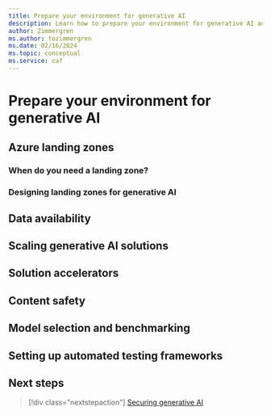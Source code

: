 ```yaml
---
title: Prepare your environment for generative AI
description: Learn how to prepare your environment for generative AI adoption in your organization, including considerations around Azure landing zones.
author: Zimmergren
ms.author: tozimmergren
ms.date: 02/16/2024
ms.topic: conceptual
ms.service: caf
---
```


# Prepare your environment for generative AI

## Azure landing zones

### When do you need a landing zone?

### Designing landing zones for generative AI

## Data availability

## Scaling generative AI solutions

## Solution accelerators

## Content safety

## Model selection and benchmarking

## Setting up automated testing frameworks

## Next steps

> [!div class="nextstepaction"]
> [Securing generative AI](./secure.md)
